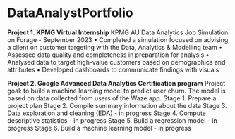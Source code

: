 # DataAnalystPortfolio

**Project 1. KPMG Virtual Internship**
KPMG AU Data Analytics Job Simulation on Forage - September 2023
•	Completed a simulation focused on advising a client on customer targeting with the Data, Analytics & Modelling team
•	Assessed data quality and completeness in preparation for analysis
•	Analysed data to target high-value customers based on demographics and attributes
•	Developed dashboards to communicate findings with visuals

**Project 2. Google Advanced Data Analytics Certification program**
Project goal: to build a machine learning model to predict user churn. The model is based on data collected from users of the Waze app.
Stage 1. Prepare a project plan
Stage 2. Compile summary information about the data
Stage 3. Data exploration and cleaning (EDA) - in progress
Stage 4. Compute descriptive statistics - in progress
Stage 5. Build a regression model - in progress
Stage 6. Build a machine learning model - in progress

